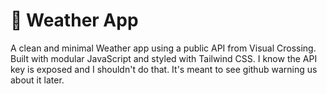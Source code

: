 # 📝 Weather App

A clean and minimal Weather app using a public API from Visual Crossing. Built with modular JavaScript and styled with Tailwind CSS.
I know the API key is exposed and I shouldn't do that. It's meant to see github warning us about it later.
